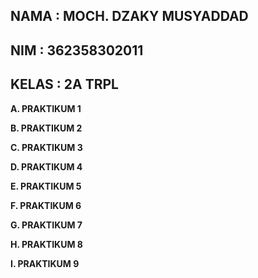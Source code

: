 **NAMA : MOCH. DZAKY MUSYADDAD**
-
**NIM : 362358302011**
-
**KELAS : 2A TRPL**
-

**A. PRAKTIKUM 1**

**B. PRAKTIKUM 2**

**C. PRAKTIKUM 3**

**D. PRAKTIKUM 4**

**E. PRAKTIKUM 5**

**F. PRAKTIKUM 6**

**G. PRAKTIKUM 7**

**H. PRAKTIKUM 8**

**I. PRAKTIKUM 9**


    
